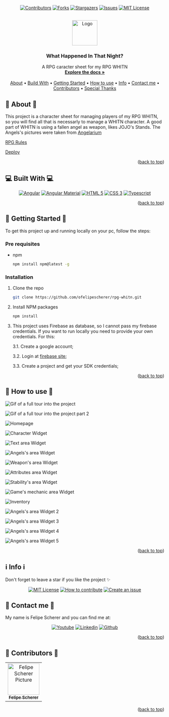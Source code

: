 <a name="readme-top"></a>

<div align="center">

[![Contributors][contributors-shield]][contributors-url]
[![Forks][forks-shield]][forks-url]
[![Stargazers][stars-shield]][stars-url]
[![Issues][issues-shield]][issues-url]
[![MIT License][license-shield]][license-url]

  <br />
  <a href="https://github.com/ofelipescherer/rpg-whitn">
    <img src="https://github.com/ofelipescherer/rpg-whitn/assets/62115215/453c3d2c-0337-4baf-a705-da2b3ae72bbc" alt="Logo" width="80" height="80">
  </a>

<h3 align="center">What Happened In That Night?</h3>

<p align="center">

A RPG caracter sheet for my RPG WHITN
<br />
<a href="https://github.com/ofelipescherer/rpg-whitn"><strong>Explore the docs »</strong></a>
<br />
<br />
<a href="#about">About</a>
•
<a href="#stack">Build With</a>
•
<a href="#install">Getting Started</a>
•
<a href="#usage">How to use</a>
•
<a href="#info">Info</a>
•
<a href="#contact">Contact me</a>
•
<a href="#contributors">Contributors</a>
•
<a href="#special-thanks">Special Thanks</a>

</p>
</div>

<!-- **********************🐲About🐲********************** -->

<a name="about"></a>

## 💬 About 💬

This project is a character sheet for managing players of my RPG WHITN, so you will find all that is necessarly to manage a WHITN character.
A good part of WHITN is using a fallen angel as weapon, likes JOJO's Stands. The Angels's pictures were taken from [Angelarium](https://www.angelarium.net)

[RPG Rules](/rules/rules.pdf)

[Deploy](https://ofelipescherer.github.io/rpg-whitn)

<p align="right">(<a href="#readme-top">back to top</a>)</p>

<!-- **********************🐲Built With🐲********************** -->

<a name="stack"></a>

## 💻 Built With 💻

<div align="center">

[![Angular][angular]][angular-url]
[![Angular Material][angular-material]][angular-material-url]
[![HTML 5][html 5]][html-url]
[![CSS 3][css 3]][css-url]
[![Typescript][typescript]][typescript-url]

</div>

<p align="right">(<a href="#readme-top">back to top</a>)</p>

<!-- **********************🐲Getting Started🐲********************** -->

<a name="install"></a>

## 🚂 Getting Started 🚂

To get this project up and running locally on your pc, follow the steps:

### Pre requisites

- npm
  ```sh
  npm install npm@latest -g
  ```

### Installation

1. Clone the repo
   ```sh
   git clone https://github.com/ofelipescherer/rpg-whitn.git
   ```

2. Install NPM packages
   ```sh
   npm install
   ```

3. This project uses Firebase as database, so I cannot pass my firebase credentials. If you want to run locally you need to provide your own credentials. For this:

    3.1. Create a google account;

    3.2. Login at [firebase site](https://firebase.google.com);

    3.3. Create a project and get your SDK credentials;


<p align="right">(<a href="#readme-top">back to top</a>)</p>

<!-- **********************🐲How to use🐲********************** -->

<a name="usage"></a>

## 🙋 How to use 🙋

![Gif of a full tour into the project](https://user-images.githubusercontent.com/62115215/235560838-44cdf092-ece2-4910-a7c2-00f99a20cf2f.gif)

![Gif of a full tour into the project part 2](https://user-images.githubusercontent.com/62115215/235560846-60f56571-fe1b-4960-9758-2d4068726ce1.gif)

![Homepage](https://user-images.githubusercontent.com/62115215/235560853-acec2df8-9c0e-4a00-87e3-1c40f1129bd6.png)

![Character Widget](https://user-images.githubusercontent.com/62115215/235560845-37df8fad-5b88-4c1a-a5e0-764854e65ea0.png)

![Text area Widget](https://user-images.githubusercontent.com/62115215/235560851-f41d9c15-9d63-4750-b806-2e71b590ea0d.png)

![Angels's area Widget](https://user-images.githubusercontent.com/62115215/235560852-d7a2a5de-7d8e-4a15-96e0-6eab2d6132d4.png)

![Weapon's area Widget](https://user-images.githubusercontent.com/62115215/235560867-bfcbc6dd-ae69-4980-90ba-ae517a6b5ce3.png)

![Attributes area Widget](https://user-images.githubusercontent.com/62115215/235560899-a1b237d6-9c45-4203-bd39-3f7b0f5a27fb.png)

![Stability's area Widget](https://user-images.githubusercontent.com/62115215/235560870-f96a6f19-d3e5-43df-8db9-d58ec76b1f80.png)

![Game's mechanic area Widget](https://user-images.githubusercontent.com/62115215/235560905-c2ae7ba6-76c2-4c0a-b2e9-5cff62a2123d.png)

![Inventory](https://user-images.githubusercontent.com/62115215/235560871-d822d666-ccd2-45e2-8d2e-380a24b4697d.png)

![Angels's area Widget 2](https://user-images.githubusercontent.com/62115215/235560872-18458c26-17d1-4205-98ff-20a9e7724e13.png)

![Angels's area Widget 3](https://user-images.githubusercontent.com/62115215/235560879-61e4b88d-1061-4975-9403-b7d2c08d68fb.png)

![Angels's area Widget 4](https://user-images.githubusercontent.com/62115215/235560882-bcbc11b6-7fbd-441b-af60-1fb1bd688d59.png)

![Angels's area Widget 5](https://user-images.githubusercontent.com/62115215/235560883-f29c0bed-72a1-4544-acaf-86a5ba4c6e94.png)


<p align="right">(<a href="#readme-top">back to top</a>)</p>

<!-- **********************🐲Info🐲********************** -->

<a name="info"></a>

## :information_source: Info :information_source:

Don't forget to leave a star if you like the project ✨

<div align="center">

[![MIT License][license-shield]][license-url]
[![How to contribute][info-contribute-shield]][info-contribute-url]
[![Create an issue][info-issues-shield]][info-issues-url]

</div>

<!-- **********************🐲Contact Me🐲********************** -->

<a name="contact"></a>

## 💬 Contact me 💬

My name is Felipe Scherer and you can find me at:

<div align="center">

[![Youtube][youtube-shield]][youtube-url]
[![Linkedin][linkedin-shield]][linkedin-url]
[![Github][github-shield]][github-url]

</div>

<p align="right">(<a href="#readme-top">back to top</a>)</p>

<!-- **********************🐲Contributors🐲********************** -->

<a name="contributors"></a>

## 🤗 Contributors 🤗

<table>
  <tr>
    <td align="center">
      <a href="https://github.com/ofelipescherer">
        <img src="https://avatars.githubusercontent.com/u/62115215" width="100px;" alt="Felipe Scherer Picture"/><br>
        <sub>
          <b>Felipe Scherer</b>
        </sub>
      </a>
    </td>
  </tr>
</table>

<p align="right">(<a href="#readme-top">back to top</a>)</p>

<!-- Badges and Badges Link -->

[contributors-shield]: https://img.shields.io/github/contributors/ofelipescherer/rpg-whitn.svg?style=for-the-badge
[contributors-url]: https://github.com/ofelipescherer/rpg-whitn/graphs/contributors
[forks-shield]: https://img.shields.io/github/forks/ofelipescherer/rpg-whitn.svg?style=for-the-badge
[forks-url]: https://github.com/ofelipescherer/rpg-whitn/network/members
[stars-shield]: https://img.shields.io/github/stars/ofelipescherer/rpg-whitn.svg?style=for-the-badge
[stars-url]: https://github.com/ofelipescherer/rpg-whitn/stargazers
[issues-shield]: https://img.shields.io/github/issues/ofelipescherer/rpg-whitn.svg?style=for-the-badge
[issues-url]: https://github.com/ofelipescherer/rpg-whitn/issues
[license-shield]: https://img.shields.io/github/license/ofelipescherer/rpg-whitn.svg?style=for-the-badge
[license-url]: https://github.com/ofelipescherer/rpg-whitn/blob/master/LICENSE.md
[linkedin-shield]: https://img.shields.io/badge/-LinkedIn-black.svg?style=for-the-badge&logo=linkedin&colorB=0E76A8
[linkedin-url]: https://www.linkedin.com/in/ofelipescherer
[youtube-shield]: https://img.shields.io/badge/YouTube-FF0000?style=for-the-badge&logo=youtube&logoColor=white
[youtube-url]: https://www.youtube.com/channel/UCySqmz_Rohnl53VLoNQsnKg
[github-shield]: https://img.shields.io/badge/Github-000000?style=for-the-badge&logo=github&logoColor=white
[github-url]: https://github.com/ofelipescherer
[angular]: https://img.shields.io/badge/Angular-DD0031?style=for-the-badge&logo=angular&logoColor=white
[angular-url]: https://angular.io
[angular-material]: https://img.shields.io/badge/Material--UI-0081CB?style=for-the-badge&logo=material-ui&logoColor=white
[angular-material-url]: https://material.angular.io
[html 5]: https://img.shields.io/badge/HTML5-E34F26?style=for-the-badge&logo=html5&logoColor=white
[html-url]: https://developer.mozilla.org/en-US/docs/Web/HTML
[css 3]: https://img.shields.io/badge/CSS3-1572B6?style=for-the-badge&logo=css3&logoColor=white
[css-url]: https://developer.mozilla.org/en-US/docs/Web/CSS
[typescript]: https://img.shields.io/badge/TypeScript-007ACC?style=for-the-badge&logo=typescript&logoColor=white
[typescript-url]: https://www.typescriptlang.org
[styled components]: https://img.shields.io/badge/styled--components-DB7093?style=for-the-badge&logo=styled-components&logoColor=white
[styled-components-url]: https://styled-components.com
[info-contribute-shield]: https://img.shields.io/badge/👋-How%20to%20contribute-blue.svg?style=for-the-badge
[info-contribute-url]: https://github.com/ofelipescherer/utils/blob/main/CONTRIBUTING.md
[info-issues-shield]: https://img.shields.io/badge/🐞-How%20to%20create%20an%20issue-blue.svg?style=for-the-badge
[info-issues-url]: https://github.com/ofelipescherer/utils/blob/main/ISSUE.md
